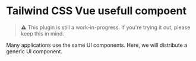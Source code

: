 # Tailwind CSS Vue usefull compoent

> ⚠️ This plugin is still a work-in-progress. If you're trying it out, please keep this in mind.

Many applications use the same UI components. Here, we will distribute a generic UI component.
